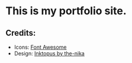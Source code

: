 # This is my portfolio site.

## Credits:

- Icons: [Font Awesome](https://fontawesome.com/)
- Design: [Inktopus by the-nika](https://themeforest.net/item/inktopus-tattoo-studio-psd-template/23070426#)
